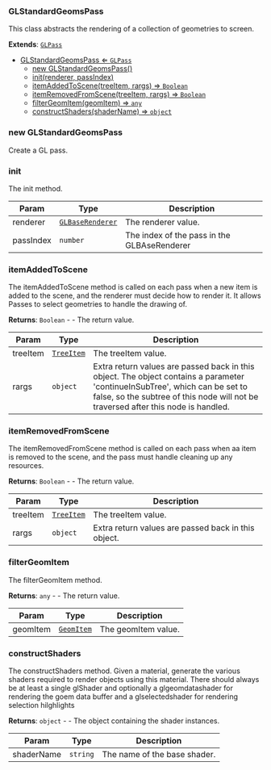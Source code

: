 <a name="GLStandardGeomsPass"></a>

### GLStandardGeomsPass 
This class abstracts the rendering of a collection of geometries to screen.


**Extends**: <code>[GLPass](api/Renderer/Passes/GLPass.md)</code>  

* [GLStandardGeomsPass ⇐ <code>GLPass</code>](#GLStandardGeomsPass)
    * [new GLStandardGeomsPass()](#new-GLStandardGeomsPass)
    * [init(renderer, passIndex)](#init)
    * [itemAddedToScene(treeItem, rargs) ⇒ <code>Boolean</code>](#itemAddedToScene)
    * [itemRemovedFromScene(treeItem, rargs) ⇒ <code>Boolean</code>](#itemRemovedFromScene)
    * [filterGeomItem(geomItem) ⇒ <code>any</code>](#filterGeomItem)
    * [constructShaders(shaderName) ⇒ <code>object</code>](#constructShaders)

<a name="new_GLStandardGeomsPass_new"></a>

### new GLStandardGeomsPass
Create a GL pass.

<a name="GLStandardGeomsPass+init"></a>

### init
The init method.



| Param | Type | Description |
| --- | --- | --- |
| renderer | <code>[GLBaseRenderer](api/Renderer/GLBaseRenderer.md)</code> | The renderer value. |
| passIndex | <code>number</code> | The index of the pass in the GLBAseRenderer |

<a name="GLStandardGeomsPass+itemAddedToScene"></a>

### itemAddedToScene
The itemAddedToScene method is called on each pass when a new item
is added to the scene, and the renderer must decide how to render it.
It allows Passes to select geometries to handle the drawing of.


**Returns**: <code>Boolean</code> - - The return value.  

| Param | Type | Description |
| --- | --- | --- |
| treeItem | <code>[TreeItem](api/SceneTree/TreeItem.md)</code> | The treeItem value. |
| rargs | <code>object</code> | Extra return values are passed back in this object. The object contains a parameter 'continueInSubTree', which can be set to false, so the subtree of this node will not be traversed after this node is handled. |

<a name="GLStandardGeomsPass+itemRemovedFromScene"></a>

### itemRemovedFromScene
The itemRemovedFromScene method is called on each pass when aa item
is removed to the scene, and the pass must handle cleaning up any resources.


**Returns**: <code>Boolean</code> - - The return value.  

| Param | Type | Description |
| --- | --- | --- |
| treeItem | <code>[TreeItem](api/SceneTree/TreeItem.md)</code> | The treeItem value. |
| rargs | <code>object</code> | Extra return values are passed back in this object. |

<a name="GLStandardGeomsPass+filterGeomItem"></a>

### filterGeomItem
The filterGeomItem method.


**Returns**: <code>any</code> - - The return value.  

| Param | Type | Description |
| --- | --- | --- |
| geomItem | <code>[GeomItem](api/SceneTree/GeomItem.md)</code> | The geomItem value. |

<a name="GLStandardGeomsPass+constructShaders"></a>

### constructShaders
The constructShaders method.
Given a material, generate the various shaders required to render objects
using this material. There should always be at least a single glShader
and optionally a glgeomdatashader for rendering the goem data buffer
and a glselectedshader for rendering selection hilghlights


**Returns**: <code>object</code> - - The object containing the shader instances.  

| Param | Type | Description |
| --- | --- | --- |
| shaderName | <code>string</code> | The name of the base shader. |

